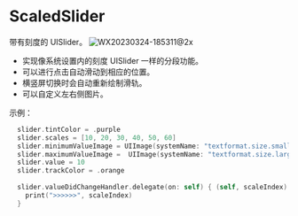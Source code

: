 # ScaledSlider
带有刻度的 UISlider。
![WX20230324-185311@2x](https://user-images.githubusercontent.com/17865033/227502491-14271df5-4300-47b7-ae8c-c28b38eafee4.png)

* 实现像系统设置内的刻度 UISlider 一样的分段功能。
* 可以进行点击自动滑动到相应的位置。
* 横竖屏切换时会自动重新绘制滑轨。
* 可以自定义左右侧图片。

示例：
```swift
  slider.tintColor = .purple
  slider.scales = [10, 20, 30, 40, 50, 60]
  slider.minimumValueImage = UIImage(systemName: "textformat.size.smaller")
  slider.maximumValueImage =  UIImage(systemName: "textformat.size.larger")
  slider.value = 10
  slider.trackColor = .orange
        
  slider.valueDidChangeHandler.delegate(on: self) { (self, scaleIndex) in
    print(">>>>>>", scaleIndex)
  }
```
